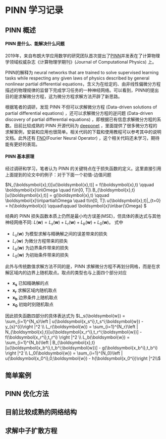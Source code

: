 <script type="text/javascript" id="MathJax-script" async
  src="https://cdn.jsdelivr.net/npm/mathjax@3/es5/tex-mml-chtml.js">
</script>

# PINN 学习记录
## PINN 概述
#### PINN 是什么、能解决什么问题
2019年，来自布朗大学应用数学的研究团队首次提出了[PINN](https://www.sciencedirect.com/science/article/pii/S0021999118307125/pdfft?md5=089ff261bda4a8795ae8b0cd73dcd9d4&pid=1-s2.0-S0021999118307125-main.pdf)并发表在了计算物理学领域权威杂志《计算物理学期刊》(Journal of Computational Physics) 上。

PINN的解释为 neural networks that are trained to solve supervised learning tasks while respecting any given laws of physics described by general nonlinear partial differential equations，含义为在给定的、由非线性偏微分方程描述的物理规律的监督下完成学习任务的一种神经网络。可以看到，PINN的提出目的是求解微分方程，这为微分方程求解方法开辟了新思路。

根据笔者的调研，发现 PINN 不但可以求解微分方程 (Data-driven solutions of partial differential equations) ，还可以求解微分方程的逆问题 (Data-driven discovery of partial differential equations) ，即根据已有信息求解微分方程的系数。目前比较成熟的 PINN 开源代码为 [deeponet](https://github.com/lululxvi/deepxde) ，里面提供了很多微分方程的求解案例，安装和应用也很简单。相关代码的下载和使用教程可以参考其中的说明文档。此外还有 [FNO](https://github.com/neuraloperator)(Fourier Neural Operator) ，这个相关代码还未学习，期待能有更好的表现。

#### PINN 基本原理
经过调研和学习，笔者认为 PINN 的关键特点在于损失函数的定义。这里直接引用上面提到的论文中的例子：对于下面一个初值-边值问题

$N_{\boldsymbol{x},t}[u(\boldsymbol{x},t)] = f(\boldsymbol{x},t) \qquad \boldsymbol{x}\in\Omega \quad t\in[0, T]\\
B_{\boldsymbol{x},t}[u(\boldsymbol{x},t)] = g(\boldsymbol{x},t) \qquad \boldsymbol{x}\in\partial\Omega \quad t\in[0, T]\\
u(\boldsymbol{x},t)|_{t=0} = h(\boldsymbol{x})  \qquad\qquad \boldsymbol{x}\in\bar{\Omega}
$

经典的 PINN 损失函数本质上仍然是最小均方误差(MSE)，但具体的表达式与其他神经网络不同: $L(\boldsymbol{w}) = L_s(\boldsymbol{w}) + L_r(\boldsymbol{w}) + L_b(\boldsymbol{w}) + L_0(\boldsymbol{w})$。 式中
- $L_s(\boldsymbol{w})$ 为模型求解与精确解之间的误差带来的损失
- $L_r(\boldsymbol{w})$ 为微分方程带来的损失
- $L_b(\boldsymbol{w})$ 为边界条件带来的损失
- $L_0(\boldsymbol{w})$ 为初始条件带来的损失

此外与传统数值求解方法不同的是，PINN 求解微分方程不再划分网格，而是在求解区域内的边界上随机取点。取点的类型也与上面四个部分对应
- $\boldsymbol{x_s}$ 已知精确解的点
- $\boldsymbol{x_r}$ 求解区域内随机取点
- $\boldsymbol{x_b}$ 边界条件上随机取点
- $\boldsymbol{x_0}$ 初始时刻随机取点

因此损失函数四部分的具体表达式为
$L_s(\boldsymbol{w}) = \sum_{i=1}^{N_s}\left | u(\boldsymbol{x_s^i},t_s^i;\boldsymbol{w}) - y_{s}^{i}\right |^2     \\
L_r(\boldsymbol{w}) = \sum_{i=1}^{N_r}\left | N_{\boldsymbol{x},t}[u(\boldsymbol{x_r^i},t_r^i;\boldsymbol{w})] - f(\boldsymbol{x_r^i},t_r^i) \right |^2    \\
L_b(\boldsymbol{w}) = \sum_{i=1}^{N_b}\left | B_{\boldsymbol{x},t}[u(\boldsymbol{x_b^i},t_b^i;\boldsymbol{w})] - g(\boldsymbol{x_b^i},t_b^i) \right |^2     \\
L_0(\boldsymbol{w}) = \sum_{i=1}^{N_0}\left | u(\boldsymbol{x_0^i},0;\boldsymbol{w}) - h(\boldsymbol{x_0^i})\right |^2\\$

## 简单案例
## PINN 优化方法
## 目前比较成熟的网络结构
## 求解中子扩散方程